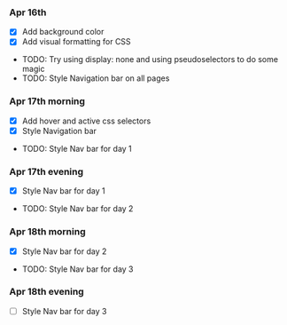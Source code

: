 ### Apr 16th
- [X] Add background color
- [X] Add visual formatting for CSS
- TODO: Try using display: none and using pseudoselectors to do some magic
- TODO: Style Navigation bar on all pages
### Apr 17th morning
- [X] Add hover and active css selectors
- [X] Style Navigation bar
- TODO: Style Nav bar for day 1
### Apr 17th evening
- [X] Style Nav bar for day 1
- TODO: Style Nav bar for day 2
### Apr 18th morning
- [X] Style Nav bar for day 2
- TODO: Style Nav bar for day 3
### Apr 18th evening
- [ ] Style Nav bar for day 3
